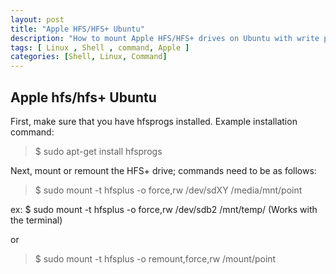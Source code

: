 ```yaml
---
layout: post
title: "Apple HFS/HFS+ Ubuntu"
description: "How to mount Apple HFS/HFS+ drives on Ubuntu with write permission"
tags: [ Linux , Shell , command, Apple ]
categories: [Shell, Linux, Command]
---
```


## Apple hfs/hfs+ Ubuntu
First, make sure that you have hfsprogs installed. Example installation command:

>$ sudo apt-get install hfsprogs

Next, mount or remount the HFS+ drive; commands need to be as follows:

>$ sudo mount -t hfsplus -o force,rw /dev/sdXY /media/mnt/point

ex: $ sudo mount -t hfsplus -o force,rw /dev/sdb2 /mnt/temp/
(Works with the terminal)

or

>$ sudo mount -t hfsplus -o remount,force,rw /mount/point